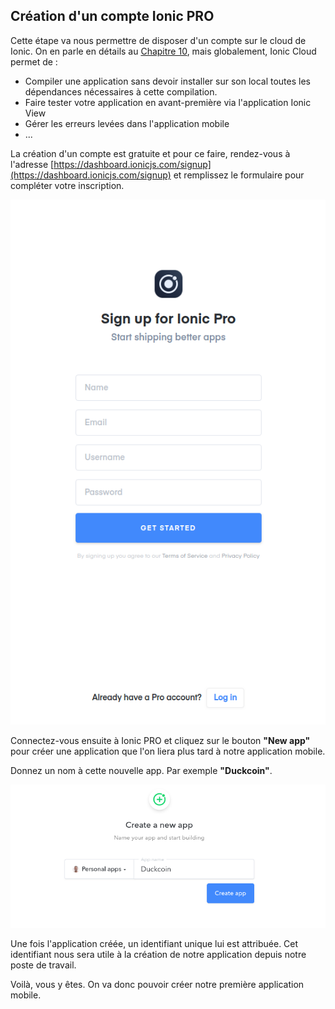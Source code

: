 ## Création d'un compte Ionic PRO

Cette étape va nous permettre de disposer d'un compte sur le cloud de Ionic. On en parle en détails au [Chapitre 10](/chap-10-ionic-et-son-ecosysteme-cloud-lab-et-creator.md), mais globalement, Ionic Cloud permet de :

* Compiler une application sans devoir installer sur son local toutes les dépendances nécessaires à cette compilation.
* Faire tester votre application en avant-première via l'application Ionic View
* Gérer les erreurs levées dans l'application mobile
* ...

La création d'un compte est gratuite et pour ce faire, rendez-vous à l'adresse [https://dashboard.ionicjs.com/signup](https://dashboard.ionicjs.com/signup) et remplissez le formulaire pour compléter votre inscription.

![](/assets/ionic_pro.png)

Connectez-vous ensuite à Ionic PRO et cliquez sur le bouton **"New app"** pour créer une application que l'on liera plus tard à notre application mobile.

Donnez un nom à cette nouvelle app. Par exemple **"Duckcoin"**.

![](/assets/duckcoin_cloud.png)

Une fois l'application créée, un identifiant unique lui est attribuée. Cet identifiant nous sera utile à la création de notre application depuis notre poste de travail.

Voilà, vous y êtes. On va donc pouvoir créer notre première application mobile.
